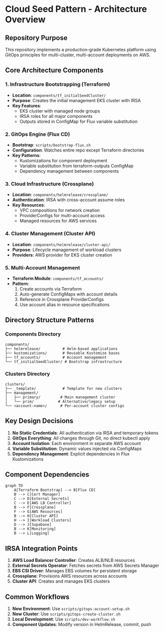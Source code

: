# Cloud Seed Pattern - Architecture Overview

## Repository Purpose
This repository implements a production-grade Kubernetes platform using GitOps principles for multi-cluster, multi-account deployments on AWS.

## Core Architecture Components

### 1. Infrastructure Bootstrapping (Terraform)
- **Location**: `components/tf_initialSeedCluster/`
- **Purpose**: Creates the initial management EKS cluster with IRSA
- **Key Features**:
  - EKS cluster with managed node groups
  - IRSA roles for all major components
  - Outputs stored in ConfigMap for Flux variable substitution

### 2. GitOps Engine (Flux CD)
- **Bootstrap**: `scripts/bootstrap-flux.sh`
- **Configuration**: Watches entire repo except Terraform directories
- **Key Patterns**:
  - Kustomizations for component deployment
  - Variable substitution from terraform-outputs ConfigMap
  - Dependency management between components

### 3. Cloud Infrastructure (Crossplane)
- **Location**: `components/helmrelease/crossplane/`
- **Authentication**: IRSA with cross-account assume roles
- **Key Resources**:
  - VPC compositions for network creation
  - ProviderConfigs for multi-account access
  - Managed resources for AWS services

### 4. Cluster Management (Cluster API)
- **Location**: `components/helmrelease/cluster-api/`
- **Purpose**: Lifecycle management of workload clusters
- **Providers**: AWS provider for EKS cluster creation

### 5. Multi-Account Management
- **Terraform Module**: `components/tf_accounts/`
- **Pattern**: 
  1. Create accounts via Terraform
  2. Auto-generate ConfigMaps with account details
  3. Reference in Crossplane ProviderConfigs
  4. Use account alias in resource specifications

## Directory Structure Patterns

### Components Directory
```
components/
├── helmrelease/          # Helm-based applications
├── kustomizations/       # Reusable Kustomize bases
├── tf_accounts/          # Account management
└── tf_initialSeedCluster/ # Bootstrap infrastructure
```

### Clusters Directory
```
clusters/
├── _template/            # Template for new clusters
├── management/          
│   ├── primary/         # Main management cluster
│   └── prim/           # Alternative/legacy setup
└── <account-name>/      # Per-account cluster configs
```

## Key Design Decisions

1. **No Static Credentials**: All authentication via IRSA and temporary tokens
2. **GitOps Everything**: All changes through Git, no direct kubectl apply
3. **Account Isolation**: Each environment in separate AWS account
4. **Variable Substitution**: Dynamic values injected via ConfigMaps
5. **Dependency Management**: Explicit dependencies in Flux Kustomizations

## Component Dependencies

```mermaid
graph TD
    A[Terraform Bootstrap] --> B[Flux CD]
    B --> C[Cert Manager]
    C --> D[External Secrets]
    C --> E[AWS LB Controller]
    B --> F[Crossplane]
    F --> G[AWS Resources]
    B --> H[Cluster API]
    H --> I[Workload Clusters]
    D --> J[Supabase]
    B --> K[Monitoring]
    B --> L[Logging]
```

## IRSA Integration Points

1. **AWS Load Balancer Controller**: Creates ALB/NLB resources
2. **External Secrets Operator**: Fetches secrets from AWS Secrets Manager
3. **EBS CSI Driver**: Manages EBS volumes for persistent storage
4. **Crossplane**: Provisions AWS resources across accounts
5. **Cluster API**: Creates and manages EKS clusters

## Common Workflows

1. **New Environment**: Use `scripts/gitops-account-setup.sh`
2. **New Cluster**: Use `scripts/gitops-create-cluster.sh`
3. **Local Development**: Use `scripts/dev-workflow.sh`
4. **Component Updates**: Modify version in HelmRelease, commit, push